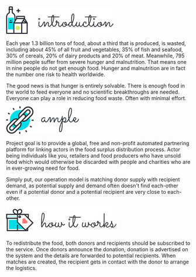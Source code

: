 ![Introduction](https://raw.githubusercontent.com/akoncic/ample-project/master/README/heading_introduction.png)

Each year 1.3 billion tons of food, about a third that is produced, is wasted, including about 45% of all fruit and vegetables, 35% of fish and seafood, 30% of cereals, 20% of dairy products and 20% of meat. Meanwhile, 795 million people suffer from severe hunger and malnutrition. That means one in nine people do not get enough food. Hunger and malnutrition are in fact the number one risk to health worldwide.

The good news is that hunger is entirely solvable. There is enough food in the world to feed everyone and no scientific breakthroughs are needed. Everyone can play a role in reducing food waste. Often with minimal effort.

![ample](https://raw.githubusercontent.com/akoncic/ample-project/master/README/heading_ample.png)

Project goal is to provide a global, free and non-profit automated partnering platform for linking actors in the food surplus distribution process. Actor being individuals like you, retailers and food producers who have unsold food which would otherwise be discarded with people and charities who are in ever-growing need for food.

Simply put, our operation model is matching donor supply with recipient demand, as potential supply and demand often doesn't find each-other even if a potential donor and a potential recipient are very close to each-other.

![How it Works](https://raw.githubusercontent.com/akoncic/ample-project/master/README/heading_how_it_works.png)

To redistribute the food, both donors and recipients should be subscribed to the service. Once donors announce the donation, donation is advertised on the system and the details are forwarded to potential recipients. When matches are created, the recipient gets in contact with the donor to arrange the logistics.
